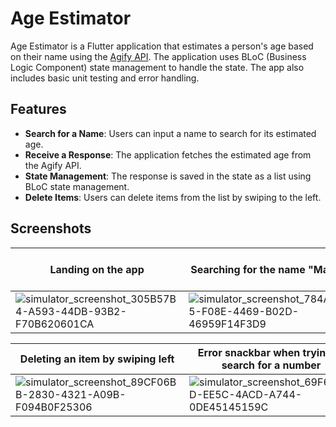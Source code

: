 # Age Estimator

Age Estimator is a Flutter application that estimates a person's age based on their name using the [Agify API](https://agify.io/). The application uses BLoC (Business Logic Component) state management to handle the state. The app also includes basic unit testing and error handling.

## Features

- **Search for a Name**: Users can input a name to search for its estimated age.
- **Receive a Response**: The application fetches the estimated age from the Agify API.
- **State Management**: The response is saved in the state as a list using BLoC state management.
- **Delete Items**: Users can delete items from the list by swiping to the left.


## Screenshots

| Landing on the app | Searching for the name "Mauro" | Searching for a new name, previous searched name gets added to the list |
|------------------------------------------------------------------------------------------------------------------|------------------------------------------------------------------------------------------------------------------|------------------------------------------------------------------------------------------------------------------|
| ![simulator_screenshot_305B57B4-A593-44DB-93B2-F70B620601CA](https://github.com/y0mauro/AgeEstimator/assets/73178418/c5a9cbc5-8fa7-4a12-8b3d-0507ba979b30) | ![simulator_screenshot_784A3E65-F08E-4469-B02D-46959F14F3D9](https://github.com/y0mauro/AgeEstimator/assets/73178418/17029d01-ad52-4774-ad11-11e33edd5ae4) | ![simulator_screenshot_79F7EE04-07B6-4AB3-BD0B-98825F34408E](https://github.com/y0mauro/AgeEstimator/assets/73178418/b55364c7-5da5-45c2-af79-67b049b12707) |

| Deleting an item by swiping left | Error snackbar when trying to search for a number | |
|------------------------------------------------------------------------------------------------------------------|------------------------------------------------------------------------------------------------------------------|------------------------------------------------------------------------------------------------------------------|
| ![simulator_screenshot_89CF06BB-2830-4321-A09B-F094B0F25306](https://github.com/y0mauro/AgeEstimator/assets/73178418/40c33058-8d3c-49ed-8bba-71f09ce40716) | ![simulator_screenshot_69F6332D-EE5C-4ACD-A744-0DE45145159C](https://github.com/y0mauro/AgeEstimator/assets/73178418/f8138606-8738-4fa6-a177-f861f90daec8) |  |



